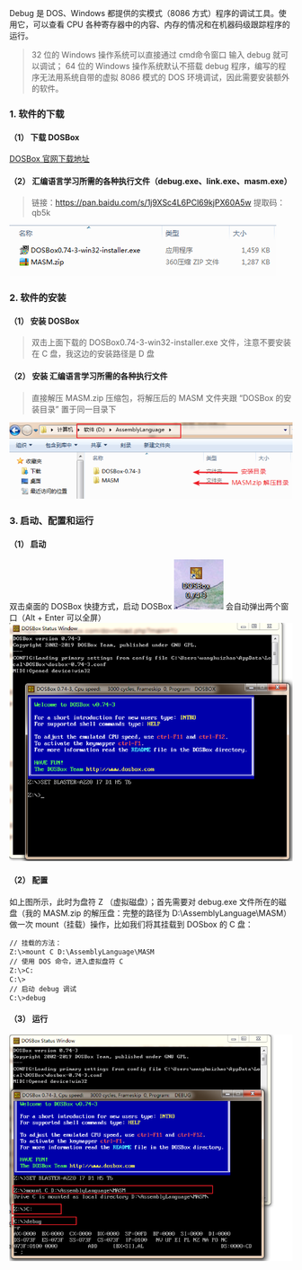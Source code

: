 Debug 是 DOS、Windows 都提供的实模式（8086 方式）程序的调试工具。使用它，可以查看 CPU 各种寄存器中的内容、内存的情况和在机器码级跟踪程序的运行。
> 32 位的 Windows 操作系统可以直接通过 cmd命令窗口 输入 debug 就可以调试；
> 64 位的 Windows 操作系统默认不搭载 debug 程序，编写的程序无法用系统自带的虚拟 8086 模式的 DOS 环境调试，因此需要安装额外的软件。

### 1. 软件的下载
#### （1） 下载 DOSBox
[DOSBox 官网下载地址](https://www.dosbox.com/download.php?main=1)
#### （2） 汇编语言学习所需的各种执行文件（debug.exe、link.exe、masm.exe）
>链接：https://pan.baidu.com/s/1j9XSc4L6PCl69kjPX60A5w
>提取码：qb5k

![软件的下载](./64-位-Windows-下配置汇编用的-Debug-环境（win7和win10都适用）.assets/17731575-78b43b6c14607b3e.png)


### 2. 软件的安装
#### （1） 安装 DOSBox
> 双击上面下载的 DOSBox0.74-3-win32-installer.exe 文件，注意不要安装在 C 盘，我这边的安装路径是 D 盘
#### （2） 安装 汇编语言学习所需的各种执行文件
> 直接解压 MASM.zip 压缩包，将解压后的 MASM 文件夹跟 “DOSBox 的安装目录” 置于同一目录下

![软件的安装](./64-位-Windows-下配置汇编用的-Debug-环境（win7和win10都适用）.assets/17731575-f181905659ee86a5.png)


### 3. 启动、配置和运行
#### （1） 启动
双击桌面的 DOSBox 快捷方式，启动 DOSBox
![DOSBox](./64-位-Windows-下配置汇编用的-Debug-环境（win7和win10都适用）.assets/17731575-a7823bd4bb1300aa.png)
会自动弹出两个窗口（Alt + Enter 可以全屏）
![命令窗口](./64-位-Windows-下配置汇编用的-Debug-环境（win7和win10都适用）.assets/17731575-645f8a36d2341bd4.png)

#### （2） 配置
如上图所示，此时为盘符 Z （虚拟磁盘）；首先需要对 debug.exe 文件所在的磁盘（我的 MASM.zip 的解压盘：完整的路径为 D:\AssemblyLanguage\MASM）做一次 mount（挂载）操作，比如我们将其挂载到 DOSbox 的 C 盘：
```
// 挂载的方法：
Z:\>mount C D:\AssemblyLanguage\MASM
// 使用 DOS 命令，进入虚拟盘符 C
Z:\>C:
C:\>
// 启动 debug 调试
C:\>debug
```

#### （3） 运行
![进入调试模式](./64-位-Windows-下配置汇编用的-Debug-环境（win7和win10都适用）.assets/17731575-e408792790c7df41.png)
